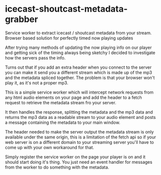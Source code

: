 # icecast-shoutcast-metadata-grabber
Service worker to extract icecast / shoutcast metadata from your stream. Browser based solution for perfectly timed now playing updates

After trying many methods of updating the now playing info on our player and getting sick of the timing always being sketchy I decided to investigate how the servers pass the info.

Turns out that if you add an extra header when you connect to the server you can make it send you a different stream which is made up of the mp3 and the metadata spliced together. The problem is that your browser won't play it, as it's not a proper mp3.

This is a simple service worker which will intercept network requests from any html audio elements on your page and add the header to a fetch request to retrieve the metadata stream fro your server.

It then handles the response, splitting the metadata and the mp3 data and returns the mp3 data as a readable stream to your audio element and posts a message containing the metadata to your main window.

The header needed to make the server output the metadata stream is only available under the same origin, this is a limitation of the fetch api so if your web server is on a different domain to your streaming server you'll have to come up with your own workaround for that.

Simply register the service worker on the page your player is on and it should start doing it's thing. You just need an event handler for messages from the worker to do something with the metadata.
